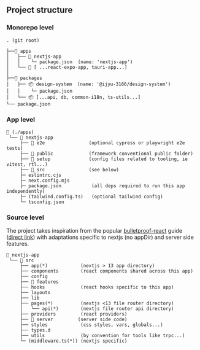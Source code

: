 ## Project structure

### Monorepo level

```
. (git root)

├──🌳 apps
│   ├── 🍂 nextjs-app
│   │    └─ package.json  (name: 'nextjs-app')
│   └── 🍂 [ ...react-expo-app, tauri-app...]
│
├──🧩 packages
│   ├── 📦 design-system  (name: '@ijyu-3166/design-system')
│   │    └─ package.json
│   └── 📦 [...api, db, common-i18n, ts-utils...]
└── package.json
```

### App level

```
🌳 (./apps)
 └── 🍂 nextjs-app
     ├── 🏁 e2e                (optional cypress or playwright e2e tests)
     ├── 👀 public             (framework conventional public folder)
     ├── 🔩 setup              (config files related to tooling, ie vitest, rtl...)
     ├── 💫 src                (see below)
     ├─ eslintrc.cjs
     ├─ next.config.mjs
     ├─ package.json           (all deps required to run this app independently)
     ├─ (tailwind.config.ts)   (optional tailwind config)
     └─ tsconfig.json
```

### Source level

The project takes inspiration from the popular [bulletproof-react](https://github.com/alan2207/bulletproof-react) guide
([direct link](https://github.com/alan2207/bulletproof-react/blob/master/docs/project-structure.md)) with adaptations
specific to nextjs (no appDir) and server side features.

```
🌳 nextjs-app
 └── 💫 src
     ├── app(*)            (nextjs > 13 app directory)
     ├── components        (react components shared across this app)
     ├── config
     ├── 🎼 features
     ├── hooks             (react hooks specific to this app)
     ├── layouts
     ├── lib
     ├── pages(*)          (nextjs <13 file router directory)
     │   └── api(*)        (nextjs file router api directory)
     ├── providers         (react providers)
     ├── 🍂 server         (server side code)
     ├── styles            (css styles, vars, globals...)
     ├── types.d
     ├── utils             (by convention for tools like trpc...)
     └─ (middleware.ts(*)) (nextjs specific)
```
